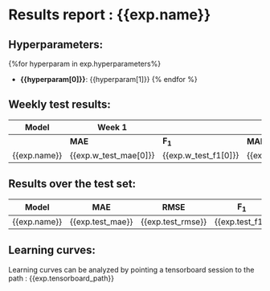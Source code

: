 # Results report : {{exp.name}}
## Hyperparameters:
{%for hyperparam in exp.hyperparameters%}
- **{{hyperparam[0]}}**: {{hyperparam[1]}}
{% endfor %}

## Weekly test results:
| Model | Week 1   |      | Week 2 |     | Week 3 |     | Week 4 |     | Week 5 |     | Week 6 |     |
|-------|----------|------|--------|-----|--------|-----|--------|-----|--------|-----|--------|-----|
|       |**MAE**| **F<sub>1</sub>**|**MAE**|**F<sub>1</sub>**| **MAE**|**F<sub>1</sub>**|**MAE**|**F<sub>1</sub>**| **MAE**|**F<sub>1</sub>**|**MAE**|**F<sub>1</sub>**|
| {{exp.name}} | {{exp.w_test_mae[0]}} | {{exp.w_test_f1[0]}} | {{exp.w_test_mae[1]}} | {{exp.w_test_f1[1]}} | {{exp.w_test_mae[2]}} | {{exp.w_test_f1[2]}} | {{exp.w_test_mae[3]}} | {{exp.w_test_f1[3]}} | {{exp.w_test_mae[4]}} | {{exp.w_test_f1[4]}} | {{exp.w_test_mae[5]}} | {{exp.w_test_f1[5]}} |

## Results over the test set:
| Model        | **MAE** | **RMSE** | **F<sub>1</sub>** | **ROC-AUC** |
|------------|------------|------------|------------|------------|
| {{exp.name}} | {{exp.test_mae}} | {{exp.test_rmse}} | {{exp.test_f1}} | {{exp.test_roc}} |

## Learning curves:
Learning curves can be analyzed by pointing a tensorboard session to the path : {{exp.tensorboard_path}}